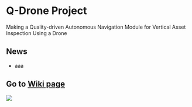 # Q-Drone Project
Making a Quality-driven Autonomous Navigation Module for Vertical Asset Inspection Using a Drone

## News
* aaa
 

## Go to [Wiki page](https://github.com/yorku-ausml/vai_uav/wiki)

![](https://github.com/yorku-ausml/vai_uav/blob/master/doc_supp/test2.jpg)

